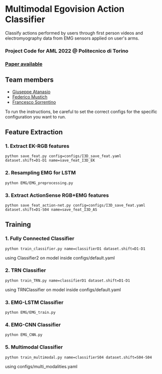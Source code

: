 # Multimodal Egovision Action Classifier
Classify actions performed by users through first person videos and electromyography data from EMG sensors applied on user's arms.

### Project Code for AML 2022 @ Politecnico di Torino
### [Paper available](./Attanasio-Mustich-Sorrentino-Egovision-Action-Classifier.pdf)

## Team members
- [Giuseppe Atanasio](s300733@studenti.polito.it)
- [Federico Mustich](federico.mustich@studenti.polito.it)
- [Francesco Sorrentino](s301655@studenti.polito.it)

To run the instructions, be careful to set the correct configs for the specific configuration you want to run.

## Feature Extraction

### 1. Extract EK-RGB features
`python save_feat.py config=configs/I3D_save_feat.yaml dataset.shift=D1-D1 name=save_feat_I3D_EK`

### 2. Resampling EMG for LSTM 
`python EMG/EMG_preprocessing.py`

### 3. Extract ActionSense RGB+EMG features
`python save_feat_action-net.py config=configs/I3D_save_feat.yaml dataset.shift=D1-S04 name=save_feat_I3D_AS`

## Training

### 1. Fully Connected Classifier 
`python train_classifier.py name=classifierD1 dataset.shift=D1-D1`

using Classifier2 on model inside configs/default.yaml

### 2. TRN Classifier
`python train_TRN.py name=classifierD1 dataset.shift=D1-D1`

using TRNClassifier on model inside configs/default.yaml

### 3. EMG-LSTM Classifier
`python EMG/EMG_train.py`

### 4. EMG-CNN Classifier
`python EMG_CNN.py`

### 5. Multimodal Classifier
`python train_multimodal.py name=classifierS04 dataset.shift=S04-S04`

using configs/multi_modalities.yaml
